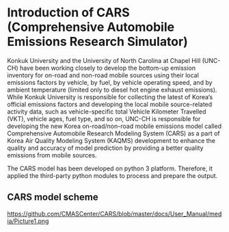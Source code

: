 # Introduction of CARS (Comprehensive Automobile Emissions Research Simulator)

Konkuk University and the University of North Carolina at Chapel Hill (UNC-CH) have been working closely to develop the bottom-up emission inventory for on-road and non-road mobile sources using their local emissions factors by vehicle, by fuel, by vehicle operating speed, and by ambient temperature (limited only to diesel hot engine exhaust emissions). While Konkuk University is responsible for collecting the latest of Korea’s official emissions factors and developing the local mobile source-related activity data, such as vehicle-specific total Vehicle Kilometer Travelled (VKT), vehicle ages, fuel type, and so on, UNC-CH is responsible for developing the new Korea on-road/non-road mobile emissions model called Comprehensive Automobile Research Modeling System (CARS) as a part of Korea Air Quality Modeling System (KAQMS) development to enhance the quality and accuracy of model prediction by providing a better quality emissions from mobile sources.

The CARS model has been developed on python 3 platform. Therefore, it applied the third-party python modules to process and prepare the output. 


## CARS model scheme

https://github.com/CMASCenter/CARS/blob/master/docs/User_Manual/media/Picture1.png